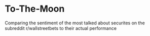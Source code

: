 # To-The-Moon
Comparing the sentiment of the most talked about securites on the subreddit r/wallstreetbets to their actual performance
